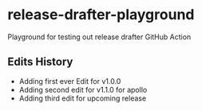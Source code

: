 # release-drafter-playground
Playground for testing out release drafter GitHub Action


## Edits History

- Adding first ever Edit for v1.0.0
- Adding second edit for v1.1.0 for apollo 
- Adding third edit for upcoming release 
